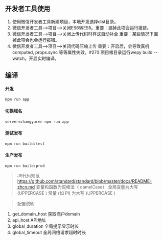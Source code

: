 ## 开发者工具使用

1. 使用微信开发者工具新建项目，本地开发选择dist目录。
2. 微信开发者工具-->项目-->关闭ES6转ES5。重要：漏掉此项会运行报错。
3. 微信开发者工具-->项目-->关闭上传代码时样式自动补全 重要：某些情况下漏掉此项会也会运行报错。
4. 微信开发者工具-->项目-->关闭代码压缩上传 重要：开启后，会导致真机computed, props.sync 等等属性失效。#270
项目根目录运行wepy build --watch，开启实时编译。

## 编译
#### 开发
`npm run app`

#### 切换域名
`server=zhangyuren npm run app`

#### 测试发布
`npm run build:test`

#### 生产发布
`npm run build:prod`


> JS代码规范
  https://github.com/standard/standard/blob/master/docs/README-zhcn.md
  变量和函数为驼峰法（ camelCase）
  全局变量为大写 (UPPERCASE )
  常量 (如 PI) 为大写 (UPPERCASE )

> 配置说明

1. get_domain_host 获取商户domain
2. api_host API地址
3. global_duration 全局提示显示时长
4. global_timeout 全局网络请求超时时长
